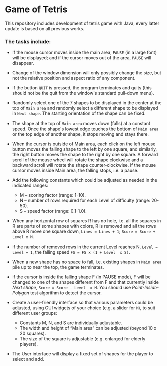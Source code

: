 Game of Tetris
==============

This repository includes development of tetris game with Java, every latter
update is based on all previous works.
 
### The tasks include:

-   If the mouse cursor moves inside the main area, `PAUSE` (in a large font)
    will be displayed; and if the cursor moves out of the area, `PAUSE` will
    disappear.
-   Change of the window dimension will only possibly change the size, but not
    the relative position and aspect ratio of any component.
-   If the button `QUIT` is pressed, the program terminates and quits (this
    should not be the quit from the window's standard pull-down menu).
-   Randomly select one of the 7 shapes to be displayed in the center at the
    top of `Main area` and randomly select a different shape to be displayed in
    `Next shape`. The starting orientation of the shape can be fixed.
-   The shape at the top of `Main area` moves down (falls) at a constant speed.
    Once the shape's lowest edge touches the bottom of `Main area` or the top
    edge of another shape, it stops moving and stays there.
-   When the cursor is outside of Main area, each click on the left mouse
    button moves the falling shape to the left by one square, and similarly,
    the right button moves the shape to the right by one square. A forward
    scroll of the mouse wheel will rotate the shape clockwise and a backward
    scroll will rotate the shape counter-clockwise. If the mouse cursor moves
    inside Main area, the falling stops, i.e. a pause.
-   Add the following constants which could be adjusted as needed in the
    indicated ranges: 

    -   M – scoring factor (range: 1-10).
    -   N – number of rows required for each Level of difficulty (range:
        20-50).
    -   S – speed factor (range: 0.1-1.0).

-   When any horizontal row of squares R has no hole, i.e. all the squares in R
    are parts of some shapes with colors, R is removed and all the rows above R
    move one square down, `Lines = Lines + 1`; `Score = Score + Level x M`. 
-   If the number of removed rows in the current Level reaches N, `Level = Level + 1`, 
    the falling speed `FS = FS x (1 + Level  x S)`.
-   When a new shape has no space to fall, i.e. existing shapes in `Main area`
    pile up to near the top, the game terminates.
-   If the cursor is inside the falling shape F (in PAUSE mode), F will be
    changed to one of the shapes different from F and that currently inside
    _Next shape_, `Score = Score - Level  x M`. You should use
    _Point-Inside-Polygon_ test algorithm to detect the cursor.
-   Create a user-friendly interface so that various parameters could be
    adjusted, using GUI widgets of your choice (e.g. a slider for `M`), to suit
    different user groups:

    -   Constants M, N, and S are individually adjustable.
    -   The width and height of “Main area” can be adjusted (beyond 10 x 20
        squares).
    -   The size of the square is adjustable (e.g. enlarged for elderly
        players).

-   The User interface will display a fixed set of shapes for the player to
    select and add. 

